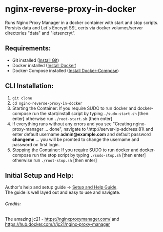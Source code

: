 # nginx-reverse-proxy-in-docker

Runs Nginx Proxy Manager in a docker container with start and stop scripts.  Persists data and Let's Encrypt SSL certs via docker volumes/server directories "data" and "letsencryt".

## Requirements:

* Git installed ([Install Git](https://git-scm.com/book/en/v2/Getting-Started-Installing-Git))
* Docker installed ([Install Docker](https://docs.docker.com/get-docker/))
* Docker-Compose installed ([Install Docker-Compose](https://docs.docker.com/compose/install/))

## CLI Installation:

1. `git clone `
2. `cd nginx-reverse-proxy-in-docker`
3. Starting the Container:  If you require SUDO to run docker and docker-compose run the start/install script by typing `./sudo-start.sh` [then enter] otherwise run `./root-start.sh` [then enter]
4. If everything runs without any errors and you see "Creating nginx-proxy-manager ... done", navigate to \http://server-ip-address:81\ and enter default username **admin&commat;example.com** and default password **changeme** ... you will be promted to change the username and password on first login.
5. Stopping the Container:  If you require SUDO to run docker and docker-compose run the stop script by typing `./sudo-stop.sh` [then enter] otherwise run `./root-stop.sh` [then enter]

## Initial Setup and Help:

Author's help and setup  guide -> [Setup and Help Guide](https://nginxproxymanager.com/guide/#project-goal).  
The guide is well layed out and easy to use and navigate.

###### Credits:
The amazing jc21 - https://nginxproxymanager.com/ and https://hub.docker.com/r/jc21/nginx-proxy-manager
